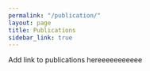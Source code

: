 ```yaml
---
permalink: "/publication/"
layout: page
title: Publications
sidebar_link: true
---
```


<p class="message">
  Add link to publications hereeeeeeeeeee
</p>
